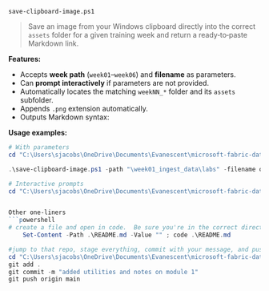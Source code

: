  `save-clipboard-image.ps1`
> Save an image from your Windows clipboard directly into the correct `assets` folder for a given training week and return a ready‑to‑paste Markdown link.

**Features:**
- Accepts **week path** (`week01`–`week06`) and **filename** as parameters.
- Can **prompt interactively** if parameters are not provided.
- Automatically locates the matching `weekNN_*` folder and its `assets` subfolder.
- Appends `.png` extension automatically.
- Outputs Markdown syntax:  


**Usage examples:**
```powershell
# With parameters
cd "C:\Users\sjacobs\OneDrive\Documents\Evanescent\microsoft-fabric-data-engineering\scripts\save-clipboard\"  

.\save-clipboard-image.ps1 -path "\week01_ingest_data\labs" -filename one-lake-catalog

# Interactive prompts
cd "C:\Users\sjacobs\OneDrive\Documents\Evanescent\microsoft-fabric-data-engineering\scripts\save-clipboard\save-clipboard-image.ps1"  .\save-clipboard-image.ps1


Other one-liners
```powershell
# create a file and open in code.  Be sure you're in the correct directory
    Set-Content -Path .\README.md -Value "" ; code .\README.md

#jump to that repo, stage everything, commit with your message, and push
cd "C:\Users\sjacobs\OneDrive\Documents\Evanescent\microsoft-fabric-data-engineering"
git add .
git commit -m "added utilities and notes on module 1"
git push origin main
